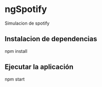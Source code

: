 # ngSpotify
Simulacion de spotify

## Instalacion de dependencias
npm install

## Ejecutar la aplicación
npm start